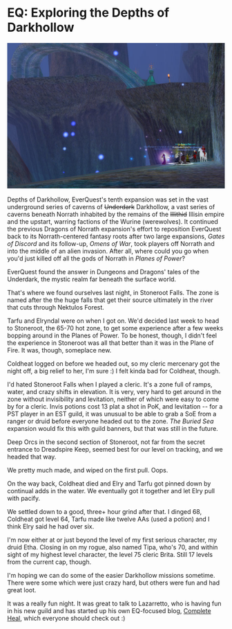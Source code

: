 # EQ: Exploring the Depths of Darkhollow

![](../uploads/2008/12/eqgame-2008-12-19-20-26-00-27.jpg "eqgame-2008-12-19-20-26-00-27")

Depths of Darkhollow, EverQuest's tenth expansion was set in the vast underground series of caverns of ~~Underdark~~ Darkhollow, a vast series of caverns beneath Norrath inhabited by the remains of the ~~Illithid~~ Illisin empire and the upstart, warring factions of the Wurine (werewolves). It continued the previous Dragons of Norrath expansion's effort to reposition EverQuest back to its Norrath-centered fantasy roots after two large expansions, *Gates of Discord* and its follow-up, *Omens of War*, took players off Norrath and into the middle of an alien invasion. After all, where could you go when you'd just killed off all the gods of Norrath in *Planes of Power*?

EverQuest found the answer in Dungeons and Dragons' tales of the Underdark, the mystic realm far beneath the surface world.

That's where we found ourselves last night, in Stoneroot Falls. The zone is named after the the huge falls that get their source ultimately in the river that cuts through Nektulos Forest.

Tarfu and Elryndal were on when I got on. We'd decided last week to head to Stoneroot, the 65-70 hot zone, to get some experience after a few weeks bopping around in the Planes of Power. To be honest, though, I didn't feel the experience in Stoneroot was all that better than it was in the Plane of Fire. It was, though, someplace new.

Coldheat logged on before we headed out, so my cleric mercenary got the night off, a big relief to her, I'm sure :) I felt kinda bad for Coldheat, though.

I'd hated Stoneroot Falls when I played a cleric. It's a zone full of ramps, water, and crazy shifts in elevation. It is very, very hard to get around in the zone without invisibility and levitation, neither of which were easy to come by for a cleric. Invis potions cost 13 plat a shot in PoK, and levitation -- for a PST player in an EST guild, it was unusual to be able to grab a SoE from a ranger or druid before everyone headed out to the zone. *The Buried Sea* expansion would fix this with guild banners, but that was still in the future.

Deep Orcs in the second section of Stoneroot, not far from the secret entrance to Dreadspire Keep, seemed best for our level on tracking, and we headed that way.

We pretty much made, and wiped on the first pull. Oops.

On the way back, Coldheat died and Elry and Tarfu got pinned down by continual adds in the water. We eventually got it together and let Elry pull with pacify.

We settled down to a good, three+ hour grind after that. I dinged 68, Coldheat got level 64, Tarfu made like twelve AAs (used a potion) and I think Elry said he had over six.

I'm now either at or just beyond the level of my first serious character, my druid Etha. Closing in on my rogue, also named Tipa, who's 70, and within sight of my highest level character, the level 75 cleric Brita. Still 17 levels from the current cap, though.

I'm hoping we can do some of the easier Darkhollow missions sometime. There were some which were just crazy hard, but others were fun and had great loot.

It was a really fun night. It was great to talk to Lazarretto, who is having fun in his new guild and has started up his own EQ-focused blog, [Complete Heal](http://completeheal.com), which everyone should check out :)


